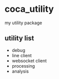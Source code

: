 # coca_utility
my utility package

## utility list
* debug
* line client
* websocket client
* processing
* analysis